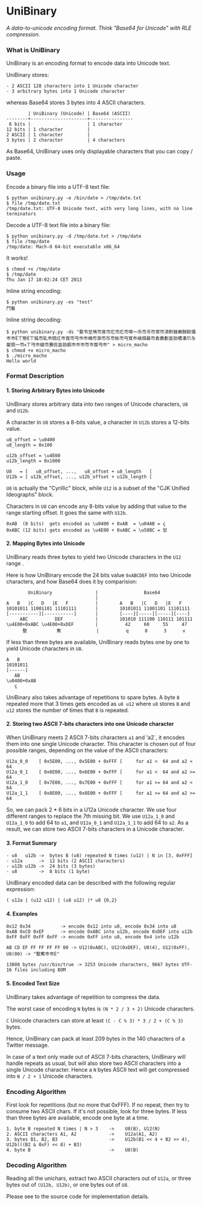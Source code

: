 # UniBinary

_A data-to-unicode encoding format. Think "Base64 for Unicode" with RLE compression._

### What is UniBinary

UniBinary is an encoding format to encode data into Unicode text.

UniBinary stores:

    - 2 ASCII 128 characters into 1 Unicode character
    - 3 arbitrary bytes into 1 Unicode character

whereas Base64 stores 3 bytes into 4 ASCII characters.

            | UniBinary (Unicode) | Base64 (ASCII)
    --------+---------------------+----------------
     6 bits |                     | 1 character
    12 bits | 1 character         | 
    2 ASCII | 1 character         |
    3 bytes | 2 character         | 4 characters

As Base64, UniBinary uses only displayable characters that you can copy / paste.

### Usage

Encode a binary file into a UTF-8 text file:

    $ python unibinary.py -e /bin/date > /tmp/date.txt
    $ file /tmp/date.txt 
    /tmp/date.txt: UTF-8 Unicode text, with very long lines, with no line terminators

Decode a UTF-8 text file into a binary file:
    
    $ python unibinary.py -d /tmp/date.txt > /tmp/date
    $ file /tmp/date
    /tmp/date: Mach-O 64-bit executable x86_64

It works!
    
    $ chmod +x /tmp/date
    $ /tmp/date
    Thu Jan 17 18:02:24 CET 2013

Inline string encoding:

    $ python unibinary.py -es "test"
    鬥髴

Inline string decoding:

    $ python unibinary.py -ds "嫯壭巠唀帀廀帀庀帀庀帀嚀一币帀币帀常帀済靬餯瘷駲餤悀巿巿Ѐ丅戀Ѐ丅榀帀乿巿巰叿巿崀帀丏巿巿崅帀渐帀币帀帐帀丏崀巿嵪焨最帀袁夀劃峀勍嘈凄爪与夑巰一帀ӿ丅丏巿蠀帀夀侃峀勍嘏巿巿巿帀巿崀丏巿" > micro_macho
    $ chmod +x micro_macho
    $ ./micro_macho
    Hello world

### Format Description

#### 1. Storing Arbitrary Bytes into Unicode

UniBinary stores arbitrary data into two ranges of Unicode characters, `U8` and `U12b`.

A character in `U8` stores a 8-bits value, a character in `U12b` stores a 12-bits value.

    u8_offset = \u0400
    u8_length = 0x100
    
    u12b_offset = \u4E00
    u12b_length = 0x1000    

    U8   = [   u8_offset, ...,   u8_offset + u8_length   [
    U12b = [ u12b_offset, ..., u12b_offset + u12b_length [

`U8` is actually the "Cyrillic" block, while `U12` is a subset of the "CJK Unified Ideographs" block.

Characters in `U8` can encode any 8-bits value by adding that value to the range starting offset. It goes the same with `U12b`.

    0xAB  (8 bits)  gets encoded as \u0400 + 0xAB  = \u04AB = ҫ
    0xABC (12 bits) gets encoded as \u4E00 + 0xABC = \u58BC = 뱘

#### 2. Mapping Bytes into Unicode

UniBinary reads three bytes to yield two Unicode characters in the `U12` range .

Here is how UniBinary encode the 24 bits value `0xABCDEF` into two Unicode characters, and how Base64 does it by comparision:

            UniBinary                |                 Base64
                                     |
    A   B   |C   D   |E   F          |        A   B   |C   D   |E   F   
    10101011 11001101 11101111       |        10101011 11001101 11101111
    [-----------][-----------]       |        [----][-----][-----][----]
         ABC          DEF            |        101010 111100 110111 101111
    \u4E00+0xABC \u4E00+0xDEF        |          42     60     55     47
          墼           寯             |          q      8      3      v

If less than three bytes are available, UniBinary reads bytes one by one to yield Unicode characters in `U8`.

    A   B   
    10101011
    [------]
       AB
    \u0400+0xAB
       ҫ

UniBinary also takes advantage of repetitions to spare bytes. A byte `B` repeated more that 3 times gets encoded as `u8 u12` where `u8` stores `B` and `u12` stores the number of times that `B` is repeated.

#### 2. Storing two ASCII 7-bits characters into one Unicode character

When UniBinary meets 2 ASCII 7-bits characters `a1` and 'a2`, it encodes them into one single Unicode character. This character is chosen out of four possible ranges, depending on the value of the ASCII characters:

    U12a_0_0    [ 0x5E00, ..., 0x5E00 + 0xFFF [     for a1 <  64 and a2 <  64
    U12a_0_1    [ 0x6E00, ..., 0x6E00 + 0xFFF [     for a1 <  64 and a2 >= 64
    U12a_1_0    [ 0x7E00, ..., 0x7E00 + 0xFFF [     for a1 >= 64 and a2 <  64
    U12a_1_1    [ 0x8E00, ..., 0x8E00 + 0xFFF [     for a1 >= 64 and a2 >= 64

So, we can pack 2 * 6 bits in a U12a Unicode character. We use four different ranges to replace the 7th missing bit. We use `U12a_1_0` and `U12a_1_0` to add 64 to `a1`, and `U12a_0_1` and `U12a_1_1` to add 64 to `a2`. As a result, we can store two ASCII 7-bits characters in a Unicode character.

#### 3. Format Summary
    
    - u8   u12b ->  bytes B (u8) repeated N times (u12) | N in [3, 0xFFF]
    - u12a      ->  12 bits (2 ASCII characters)
    - u12b u12b ->  24 bits (3 bytes)
    - u8        ->  8 bits (1 byte)

UniBinary encoded data can be described with the following regular expression:

    ( u12a | (u12 u12) | (u8 u12) )* u8 {0,2}

#### 4. Examples

    0x12 0x34           -> encode 0x12 into u8, encode 0x34 into u8
    0xAB 0xCD 0xEF      -> encode 0xABC into u12b, encode 0xDEF into u12b
    0xFF 0xFF 0xFF 0xFF -> encode 0xFF into u8, encode 0x4 into u12b

    AB CD EF FF FF FF FF 00 -> U12(0xABC), U12(0xDEF), U8(4), U12(0xFF), U8(00) -> "墼寯巿巿Ѐ"

    13808 bytes /usr/bin/true -> 3253 Unicode characters, 9667 bytes UTF-16 files including BOM

#### 5. Encoded Text Size

UniBinary takes advantage of repetition to compress the data.

The worst case of encoding `N` bytes is `(N * 2 / 3 + 2)` Unicode characters.

`C` Unicode characters can store at least `(C - C % 3) * 3 / 2 + (C % 3)` bytes.

Hence, UniBinary can pack at least 209 bytes in the 140 characters of a Twitter message.

In case of a text only made out of ASCII 7-bits characters, UniBinary will handle repeats as usual, but will also store two ASCII characters into a single Unicode character. Hence a `N` bytes ASCII text will get  compressed into `N / 2 + 1` Unicode characters.

### Encoding Algorithm

First look for repetitions (but no more that 0xFFF). If no repeat, then try to consume two ASCII chars. If it's not possible, look for three bytes. If less than three bytes are available, encode one byte at a time.

    1. byte B repeated N times | N > 3    ->    U8(B), U12(N)
    2. ASCII characters A1, A2            ->    U12a(A1, A2)
    3. bytes B1, B2, B3                   ->    U12b(B1 << 4 + B2 >> 4), U12b(((B2 & 0xF) << 8) + B3)
    4. byte B                             ->    U8(B)

### Decoding Algorithm

Reading all the unichars, extract two ASCII characters out of `U12a`, or three bytes out of `(U12b, U12b)`, or one bytes out of `U8`.

Please see to the source code for implementation details.
